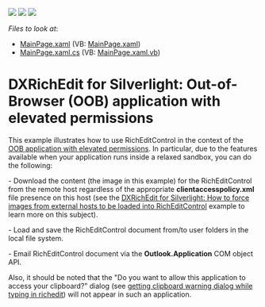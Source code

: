 <!-- default badges list -->
![](https://img.shields.io/endpoint?url=https://codecentral.devexpress.com/api/v1/VersionRange/128606284/11.2.5%2B)
[![](https://img.shields.io/badge/Open_in_DevExpress_Support_Center-FF7200?style=flat-square&logo=DevExpress&logoColor=white)](https://supportcenter.devexpress.com/ticket/details/E3485)
[![](https://img.shields.io/badge/📖_How_to_use_DevExpress_Examples-e9f6fc?style=flat-square)](https://docs.devexpress.com/GeneralInformation/403183)
<!-- default badges end -->
<!-- default file list -->
*Files to look at*:

* [MainPage.xaml](./CS/MainPage.xaml) (VB: [MainPage.xaml](./VB/MainPage.xaml))
* [MainPage.xaml.cs](./CS/MainPage.xaml.cs) (VB: [MainPage.xaml.vb](./VB/MainPage.xaml.vb))
<!-- default file list end -->
# DXRichEdit for Silverlight: Out-of-Browser (OOB) application with elevated permissions


<p>This example illustrates how to use RichEditControl in the context of the <a href="http://www.silverlightshow.net/items/Silverlight-4-elevated-permissions.aspx"><u>OOB application with elevated permissions</u></a>. In particular, due to the features available when your application runs inside a relaxed sandbox, you can do the following:</p><p>- Download the content (the image in this example) for the RichEditControl from the remote host regardless of the appropriate <strong>clientaccesspolicy.xml</strong> file presence on this host (see the <a href="https://www.devexpress.com/Support/Center/p/E3484">DXRichEdit for Silverlight: How to force images from external hosts to be loaded into RichEditControl</a> example to learn more on this subject).</p><p>- Load and save the RichEditControl document from/to user folders in the local file system.</p><p>- Email RichEditControl document via the <strong>Outlook.Application</strong> COM object API.</p><p>Also, it should be noted that the "Do you want to allow this application to access your clipboard?" dialog (see <a href="https://www.devexpress.com/Support/Center/p/Q341801">getting clipboard warning dialog while typing in richedit</a>) will not appear in such an application.</p>

<br/>


